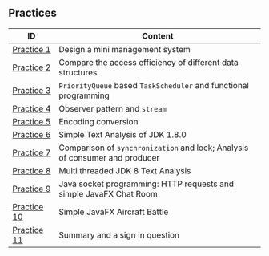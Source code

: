 ## Practices

| ID                | Content                                                    |
| ----------------- | ---------------------------------------------------------- |
| [Practice 1](P1)   | Design a mini management system                            |
| [Practice 2](P2)   | Compare the access efficiency of different data structures |
| [Practice 3](P3)  | `PriorityQueue` based `TaskScheduler` and functional programming |
| [Practice 4](P4)  | Observer pattern and `stream` |
| [Practice 5](P5)   | Encoding conversion |
| [Practice 6](P6)   | Simple Text Analysis of JDK 1.8.0 |
| [Practice 7](P7)   | Comparison of `synchronization` and lock; Analysis of consumer and producer |
| [Practice 8](P8)   | Multi threaded JDK 8 Text Analysis |
| [Practice 9](P9)   | Java socket programming: HTTP requests and simple JavaFX Chat Room |
| [Practice 10](P10) | Simple JavaFX Aircraft Battle |
| [Practice 11](P11) | Summary and a sign in question |
